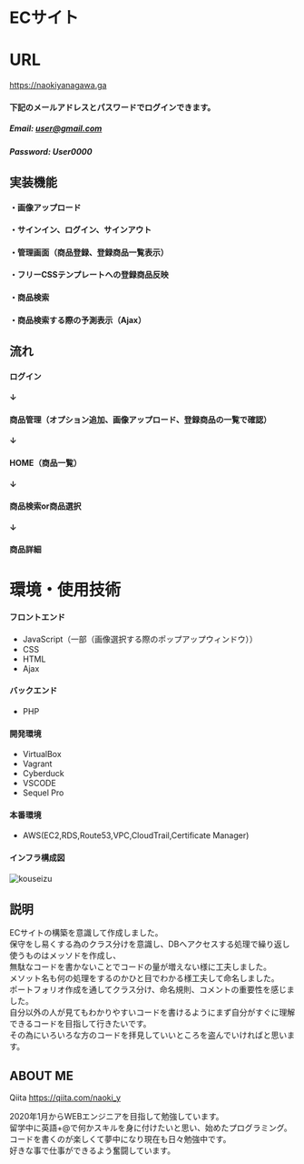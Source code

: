 # ECサイト

# URL
https://naokiyanagawa.ga

#### 下記のメールアドレスとパスワードでログインできます。
##### Email: user@gmail.com 
##### Password: User0000

## 実装機能
#### ・画像アップロード
#### ・サインイン、ログイン、サインアウト
#### ・管理画面（商品登録、登録商品一覧表示）
#### ・フリーCSSテンプレートへの登録商品反映
#### ・商品検索
#### ・商品検索する際の予測表示（Ajax）


## 流れ
#### ログイン
#### ↓
#### 商品管理（オプション追加、画像アップロード、登録商品の一覧で確認）
#### ↓
#### HOME（商品一覧）
#### ↓
#### 商品検索or商品選択
#### ↓
#### 商品詳細


# 環境・使用技術
#### フロントエンド
   - JavaScript（一部（画像選択する際のポップアップウィンドウ））
   - CSS
   - HTML
   - Ajax
#### バックエンド
   - PHP
#### 開発環境
   - VirtualBox
   - Vagrant
   - Cyberduck
   - VSCODE
   - Sequel Pro
#### 本番環境
   - AWS(EC2,RDS,Route53,VPC,CloudTrail,Certificate Manager)
   
#### インフラ構成図
![kouseizu](https://user-images.githubusercontent.com/73929004/106561666-73497780-656c-11eb-9654-ac9478f39dda.jpg)

## 説明
ECサイトの構築を意識して作成しました。<br> 
保守をし易くする為のクラス分けを意識し、DBへアクセスする処理で繰り返し使うものはメッソドを作成し、<br> 
無駄なコードを書かないことでコードの量が増えない様に工夫しました。<br> 
メソット名も何の処理をするのかひと目でわかる様工夫して命名しました。<br> 
ポートフォリオ作成を通してクラス分け、命名規則、コメントの重要性を感じました。<br> 
自分以外の人が見てもわかりやすいコードを書けるようにまず自分がすぐに理解できるコードを目指して行きたいです。<br> 
その為にいろいろな方のコードを拝見していいところを盗んでいければと思います。<br> 

## ABOUT ME
Qiita
https://qiita.com/naoki_y

2020年1月からWEBエンジニアを目指して勉強しています。<br> 
留学中に英語+@で何かスキルを身に付けたいと思い、始めたプログラミング。<br> 
コードを書くのが楽しくて夢中になり現在も日々勉強中です。<br> 
好きな事で仕事ができるよう奮闘しています。<br> 
